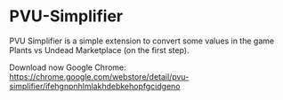 # PVU-Simplifier
PVU Simplifier is a simple extension to convert some values in the game Plants vs Undead Marketplace (on the first step).

Download now
Google Chrome: https://chrome.google.com/webstore/detail/pvu-simplifier/ifehgnpnhlmlakhdebkehopfgcidgeno
